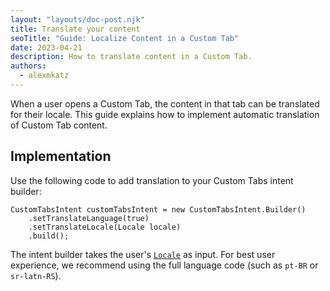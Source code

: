 ```yaml
---
layout: "layouts/doc-post.njk"
title: Translate your content
seoTitle: "Guide: Localize Content in a Custom Tab"
date: 2023-04-21
description: How to translate content in a Custom Tab.
authors:
  - alexmkatz
---
```


When a user opens a Custom Tab, the content in that tab can be translated for their locale. This guide
explains how to implement automatic translation of Custom Tab content.

## Implementation

Use the following code to add translation to your Custom Tabs intent builder:

```
CustomTabsIntent customTabsIntent = new CustomTabsIntent.Builder()
    .setTranslateLanguage(true)
    .setTranslateLocale(Locale locale)
    .build();
```

The intent builder takes the user's [`Locale`](https://developer.android.com/reference/java/util/Locale.html) as input. For best user experience, we recommend using the full
language code (such as `pt-BR` or `sr-latn-RS`).

<!--Note from Kevin: Check whether this auto-translates, or asks the user whether they want it translated. Test
in sample code, see what Jinsuk knows.-->
